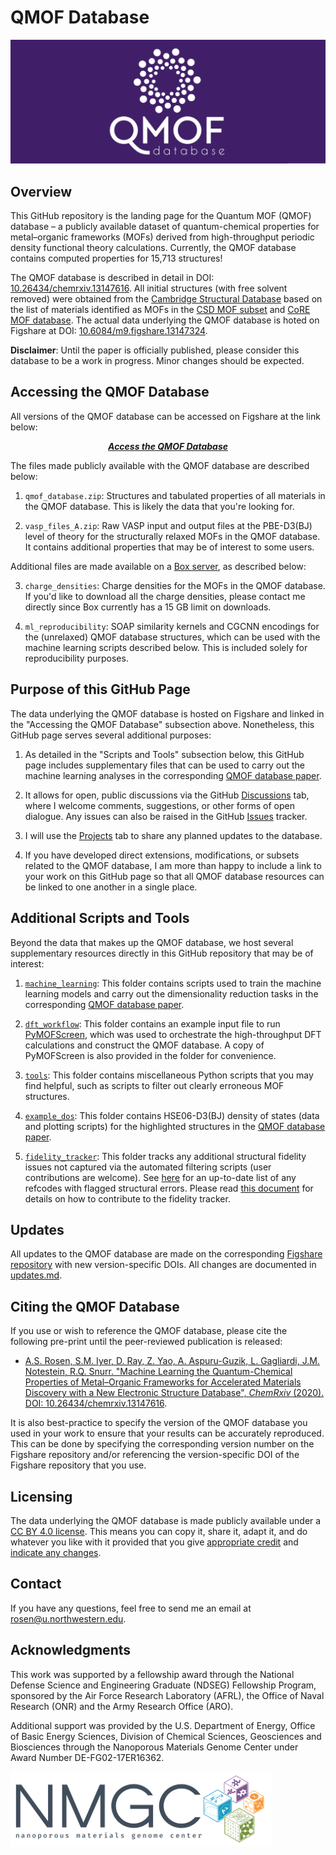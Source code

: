 # QMOF Database

<img src=logo.png>

## Overview
This GitHub repository is the landing page for the Quantum MOF (QMOF) database – a publicly available dataset of quantum-chemical properties for metal–organic frameworks (MOFs) derived from high-throughput periodic density functional theory calculations. Currently, the QMOF database contains computed properties for 15,713 structures!

The QMOF database is described in detail in DOI: [10.26434/chemrxiv.13147616](https://doi.org/10.26434/chemrxiv.13147616). All initial structures (with free solvent removed) were obtained from the [Cambridge Structural Database](https://www.ccdc.cam.ac.uk/solutions/csd-core/components/csd/) based on the list of materials identified as MOFs in the [CSD MOF subset](https://sites.google.com/view/csdmofsubset/home) and [CoRE MOF database](https://zenodo.org/record/3677685). The actual data underlying the QMOF database is hoted on Figshare at DOI: [10.6084/m9.figshare.13147324](https://doi.org/10.6084/m9.figshare.13147324).

**Disclaimer**: Until the paper is officially published, please consider this database to be a work in progress. Minor changes should be expected.

## Accessing the QMOF Database
All versions of the QMOF database can be accessed on Figshare at the link below:
<p align="center">
  <a href="https://doi.org/10.6084/m9.figshare.13147324"><b><i>Access the QMOF Database</i></b></a>
</p>

The files made publicly available with the QMOF database are described below:

1. `qmof_database.zip`: Structures and tabulated properties of all materials in the QMOF database. This is likely the data that you're looking for.

2. `vasp_files_A.zip`: Raw VASP input and output files at the PBE-D3(BJ) level of theory for the structurally relaxed MOFs in the QMOF database. It contains additional properties that may be of interest to some users.

Additional files are made available on a [Box server](https://northwestern.box.com/s/uasi8jpov51icueu3s3wvcftkgjcwil7), as described below:

3. `charge_densities`: Charge densities for the MOFs in the QMOF database. If you'd like to download all the charge densities, please contact me directly since Box currently has a 15 GB limit on downloads.

4. `ml_reproducibility`: SOAP similarity kernels and CGCNN encodings for the (unrelaxed) QMOF database structures, which can be used with the machine learning scripts described below. This is included solely for reproducibility purposes.

## Purpose of this GitHub Page
The data underlying the QMOF database is hosted on Figshare and linked in the "Accessing the QMOF Database" subsection above. Nonetheless, this GitHub page serves several additional purposes:

1. As detailed in the "Scripts and Tools" subsection below, this GitHub page includes supplementary files that can be used to carry out the machine learning analyses in the corresponding [QMOF database paper](https://doi.org/10.26434/chemrxiv.13147616).

2. It allows for open, public discussions via the GitHub [Discussions](https://github.com/arosen93/QMOF/discussions) tab, where I welcome comments, suggestions, or other forms of open dialogue. Any issues can also be raised in the GitHub [Issues](https://github.com/arosen93/QMOF/issues) tracker.

3. I will use the [Projects](https://github.com/arosen93/QMOF/projects) tab to share any planned updates to the database.

4. If you have developed direct extensions, modifications, or subsets related to the QMOF database, I am more than happy to include a link to your work on this GitHub page so that all QMOF database resources can be linked to one another in a single place.

## Additional Scripts and Tools
Beyond the data that makes up the QMOF database, we host several supplementary resources directly in this GitHub repository that may be of interest:

1. [`machine_learning`](machine_learning): This folder contains scripts used to train the machine learning models and carry out the dimensionality reduction tasks in the corresponding [QMOF database paper](https://doi.org/10.26434/chemrxiv.13147616).

2. [`dft_workflow`](dft_workflow): This folder contains an example input file to run [PyMOFScreen](https://github.com/arosen93/mof_screen), which was used to orchestrate the high-throughput DFT calculations and construct the QMOF database. A copy of PyMOFScreen is also provided in the folder for convenience.

3. [`tools`](tools): This folder contains miscellaneous Python scripts that you may find helpful, such as scripts to filter out clearly erroneous MOF structures.

4. [`example_dos`](example_dos): This folder contains HSE06-D3(BJ) density of states (data and plotting scripts) for the highlighted structures in the [QMOF database paper](https://doi.org/10.26434/chemrxiv.13147616).

5. [`fidelity_tracker`](fidelity_tracker): This folder tracks any additional structural fidelity issues not captured via the automated filtering scripts (user contributions are welcome). See [here](https://github.com/arosen93/QMOF/blob/main/fidelity_tracker/issue_tracker.txt) for an up-to-date list of any refcodes with flagged structural errors. Please read [this document](fidelity_tracker/README.md) for details on how to contribute to the fidelity tracker.

## Updates
All updates to the QMOF database are made on the corresponding [Figshare repository](https://doi.org/10.6084/m9.figshare.13147324) with new version-specific DOIs. All changes are documented in [updates.md](updates.md).

## Citing the QMOF Database
If you use or wish to reference the QMOF database, please cite the following pre-print until the peer-reviewed publication is released:

- [A.S. Rosen, S.M. Iyer, D. Ray, Z. Yao, A. Aspuru-Guzik, L. Gagliardi, J.M. Notestein, R.Q. Snurr. "Machine Learning the Quantum-Chemical Properties of Metal–Organic Frameworks for Accelerated Materials Discovery with a New Electronic Structure Database", *ChemRxiv* (2020). DOI: 10.26434/chemrxiv.13147616](https://doi.org/10.26434/chemrxiv.13147616).

It is also best-practice to specify the version of the QMOF database you used in your work to ensure that your results can be accurately reproduced. This can be done by specifying the corresponding version number on the Figshare repository and/or referencing the version-specific DOI of the Figshare repository that you use.

## Licensing
The data underlying the QMOF database is made publicly available under a [CC BY 4.0 license](https://creativecommons.org/licenses/by/4.0/). This means you can copy it, share it, adapt it, and do whatever you like with it provided that you give [appropriate credit](https://wiki.creativecommons.org/wiki/License_Versions#Detailed_attribution_comparison_chart) and [indicate any changes](https://wiki.creativecommons.org/wiki/License_Versions#Modifications_and_adaptations_must_be_marked_as_such).

## Contact
If you have any questions, feel free to send me an email at rosen@u.northwestern.edu.

## Acknowledgments
This work was supported by a fellowship award through the National Defense Science and Engineering Graduate (NDSEG) Fellowship Program, sponsored by the Air Force Research Laboratory (AFRL), the Office of Naval Research (ONR) and the Army Research Office (ARO).

Additional support was provided by the U.S. Department of Energy, Office of Basic Energy Sciences, Division of Chemical Sciences, Geosciences and Biosciences through the Nanoporous Materials Genome Center under Award Number DE-FG02-17ER16362. 

![NMGC logo](nmgc.png)
